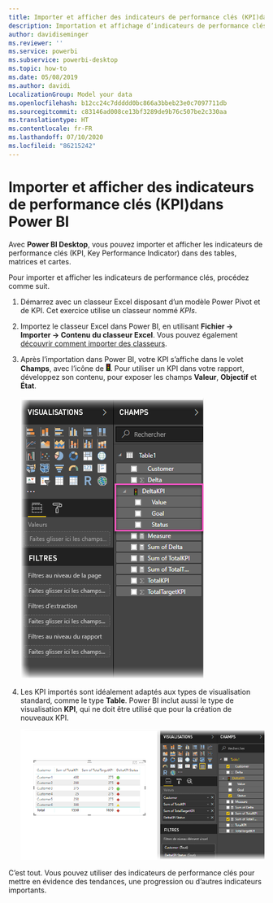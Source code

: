```yaml
---
title: Importer et afficher des indicateurs de performance clés (KPI)dans Power BI
description: Importation et affichage d’indicateurs de performance clés (KPI)
author: davidiseminger
ms.reviewer: ''
ms.service: powerbi
ms.subservice: powerbi-desktop
ms.topic: how-to
ms.date: 05/08/2019
ms.author: davidi
LocalizationGroup: Model your data
ms.openlocfilehash: b12cc24c7ddddd0bc866a3bbeb23e0c7097711db
ms.sourcegitcommit: c83146ad008ce13bf3289de9b76c507be2c330aa
ms.translationtype: HT
ms.contentlocale: fr-FR
ms.lasthandoff: 07/10/2020
ms.locfileid: "86215242"
---
```

# <a name="import-and-display-kpis-in-power-bi"></a>Importer et afficher des indicateurs de performance clés (KPI)dans Power BI
Avec **Power BI Desktop**, vous pouvez importer et afficher les indicateurs de performance clés (KPI, Key Performance Indicator) dans des tables, matrices et cartes.

Pour importer et afficher les indicateurs de performance clés, procédez comme suit.

1. Démarrez avec un classeur Excel disposant d’un modèle Power Pivot et de KPI. Cet exercice utilise un classeur nommé *KPIs*.

1. Importez le classeur Excel dans Power BI, en utilisant **Fichier -> Importer -> Contenu du classeur Excel**. Vous pouvez également [découvrir comment importer des classeurs](../connect-data/desktop-import-excel-workbooks.md). 

1. Après l’importation dans Power BI, votre KPI s’affiche dans le volet **Champs**, avec l’icône de ![feu de circulation](media/desktop-import-and-display-kpis/traffic.png). Pour utiliser un KPI dans votre rapport, développez son contenu, pour exposer les champs **Valeur**, **Objectif** et **État**.

    ![Capture d’écran de Power BI Desktop montrant le KPI Delta développé dans le volet Champs.](media/desktop-import-and-display-kpis/desktoppreviewfeatureon2.png)
 
1. Les KPI importés sont idéalement adaptés aux types de visualisation standard, comme le type **Table**. Power BI inclut aussi le type de visualisation **KPI**, qui ne doit être utilisé que pour la création de nouveaux KPI.
   
    ![Capture d’écran de Power BI Desktop montrant les champs Table1 sélectionnés dans le volet Champ.](media/desktop-import-and-display-kpis/desktoppreviewfeatureon3.png)

C’est tout. Vous pouvez utiliser des indicateurs de performance clés pour mettre en évidence des tendances, une progression ou d’autres indicateurs importants.
